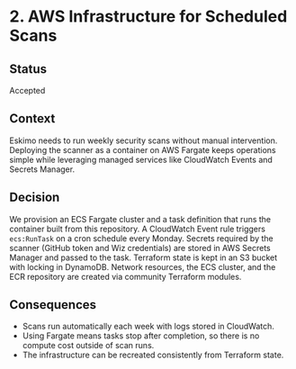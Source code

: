 # 2. AWS Infrastructure for Scheduled Scans

## Status
Accepted

## Context
Eskimo needs to run weekly security scans without manual intervention. Deploying the scanner as a container on AWS Fargate keeps operations simple while leveraging managed services like CloudWatch Events and Secrets Manager.

## Decision
We provision an ECS Fargate cluster and a task definition that runs the container built from this repository. A CloudWatch Event rule triggers `ecs:RunTask` on a cron schedule every Monday. Secrets required by the scanner (GitHub token and Wiz credentials) are stored in AWS Secrets Manager and passed to the task. Terraform state is kept in an S3 bucket with locking in DynamoDB. Network resources, the ECS cluster, and the ECR repository are created via community Terraform modules.

## Consequences
- Scans run automatically each week with logs stored in CloudWatch.
- Using Fargate means tasks stop after completion, so there is no compute cost outside of scan runs.
- The infrastructure can be recreated consistently from Terraform state.
